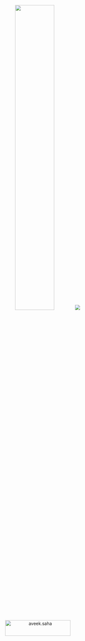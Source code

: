 <p align="center">
  <img height="50%" width="auto" src ="https://github-readme-stats.vercel.app/api?username=PandaSLO&show_icons=true&count_private=true&theme=tokyonight&hide_border=true&hide=issues,contribs&bg_color=00000000">
  <img src ="https://github-readme-streak-stats.herokuapp.com?user=PandaSLO&theme=tokyonight&hide_border=true&background=FFFFFF00">
  <br>
  <br>
  <a href="https://ko-fi.com/pandaslo"> <img align="center" src="https://cdn.buymeacoffee.com/buttons/v2/default-orange.png" height="50" width="210" alt="aveek.saha" /></a>
</p>
